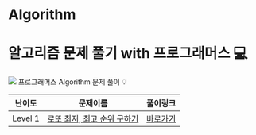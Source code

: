 # Algorithm

#  알고리즘 문제 풀기 with 프로그래머스 💻

<img src="https://img.shields.io/badge/javascript-F7DF1E?style=for-the-badge&logo=#E34F26&logoColor=black"> 프로그래머스 Algorithm 문제 풀이 💡

| 난이도  | 문제이름                                                     | 풀이링크                                                     |
| ------- | ------------------------------------------------------------ | ------------------------------------------------------------ |
| Level 1 | [로또 최저, 최고 순위 구하기](https://programmers.co.kr/learn/courses/30/lessons/77484?language=javascript) | [바로가기](https://github.com/rara-record/Algorithm/tree/main/lottos) |


